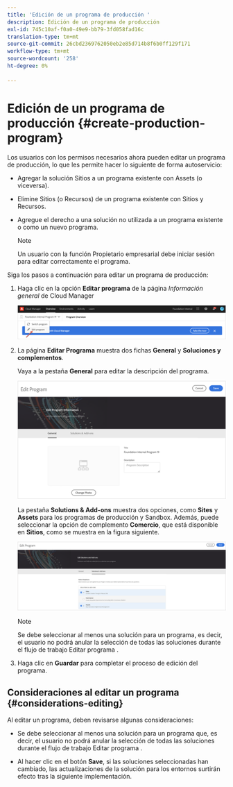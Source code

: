```yaml
---
title: 'Edición de un programa de producción '
description: Edición de un programa de producción
exl-id: 745c10af-f0a0-49e9-bb79-3fd058fad16c
translation-type: tm+mt
source-git-commit: 26cbd2369762050eb2e85d714b8f6b0ff129f171
workflow-type: tm+mt
source-wordcount: '258'
ht-degree: 0%

---
```


# Edición de un programa de producción {#create-production-program}

Los usuarios con los permisos necesarios ahora pueden editar un programa de producción, lo que les permite hacer lo siguiente de forma autoservicio:

* Agregar la solución Sitios a un programa existente con Assets (o viceversa).
* Elimine Sitios (o Recursos) de un programa existente con Sitios y Recursos.
* Agregue el derecho a una solución no utilizada a un programa existente o como un nuevo programa.

   >[!NOTE]
   >Un usuario con la función Propietario empresarial debe iniciar sesión para editar correctamente el programa.

Siga los pasos a continuación para editar un programa de producción:

1. Haga clic en la opción **Editar programa** de la página *Información general* de Cloud Manager

   ![](assets/edit-program-overview.png)

1. La página **Editar Programa** muestra dos fichas **General** y **Soluciones y complementos**.

   Vaya a la pestaña **General** para editar la descripción del programa.

   ![](assets/edit-program-general.png)

   La pestaña **Solutions &amp; Add-ons** muestra dos opciones, como **Sites** y **Assets** para los programas de producción y Sandbox. Además, puede seleccionar la opción de complemento **Comercio**, que está disponible en **Sitios**, como se muestra en la figura siguiente.

   ![](assets/edit-prg.png)

   >[!NOTE]
   >Se debe seleccionar al menos una solución para un programa, es decir, el usuario no podrá anular la selección de todas las soluciones durante el flujo de trabajo Editar programa .

1. Haga clic en **Guardar** para completar el proceso de edición del programa.


## Consideraciones al editar un programa {#considerations-editing}

Al editar un programa, deben revisarse algunas consideraciones:

* Se debe seleccionar al menos una solución para un programa que, es decir, el usuario no podrá anular la selección de todas las soluciones durante el flujo de trabajo Editar programa .

* Al hacer clic en el botón **Save**, si las soluciones seleccionadas han cambiado, las actualizaciones de la solución para los entornos surtirán efecto tras la siguiente implementación.
